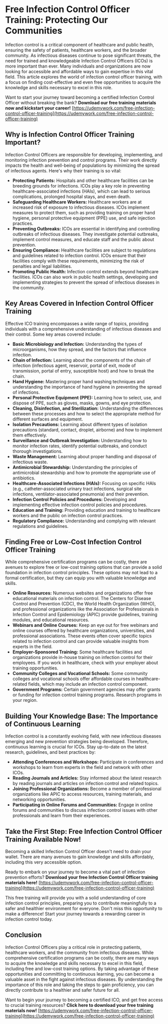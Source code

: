 # Free Infection Control Officer Training: Protecting Our Communities

Infection control is a critical component of healthcare and public health, ensuring the safety of patients, healthcare workers, and the broader community. As infectious diseases continue to pose significant threats, the need for trained and knowledgeable Infection Control Officers (ICOs) is more important than ever. Many individuals and organizations are now looking for accessible and affordable ways to gain expertise in this vital field. This article explores the world of infection control officer training, with a focus on finding cost-effective and even free opportunities to acquire the knowledge and skills necessary to excel in this role.

Want to start your journey toward becoming a certified Infection Control Officer without breaking the bank? **Download our free training materials now and kickstart your career!** [https://udemywork.com/free-infection-control-officer-training](https://udemywork.com/free-infection-control-officer-training)

## Why is Infection Control Officer Training Important?

Infection Control Officers are responsible for developing, implementing, and monitoring infection prevention and control programs. Their work directly impacts the health and well-being of populations by minimizing the spread of infectious agents. Here's why their training is so vital:

*   **Protecting Patients:** Hospitals and other healthcare facilities can be breeding grounds for infections. ICOs play a key role in preventing healthcare-associated infections (HAIs), which can lead to serious complications, prolonged hospital stays, and even death.
*   **Safeguarding Healthcare Workers:** Healthcare workers are at increased risk of exposure to infectious diseases. ICOs implement measures to protect them, such as providing training on proper hand hygiene, personal protective equipment (PPE) use, and safe injection practices.
*   **Preventing Outbreaks:** ICOs are essential in identifying and controlling outbreaks of infectious diseases. They investigate potential outbreaks, implement control measures, and educate staff and the public about prevention.
*   **Ensuring Compliance:** Healthcare facilities are subject to regulations and guidelines related to infection control. ICOs ensure that their facilities comply with these requirements, minimizing the risk of penalties and legal liabilities.
*   **Promoting Public Health:** Infection control extends beyond healthcare facilities. ICOs can also work in public health settings, developing and implementing strategies to prevent the spread of infectious diseases in the community.

## Key Areas Covered in Infection Control Officer Training

Effective ICO training encompasses a wide range of topics, providing individuals with a comprehensive understanding of infectious diseases and their control. Some key areas covered include:

*   **Basic Microbiology and Infection:** Understanding the types of microorganisms, how they spread, and the factors that influence infection.
*   **Chain of Infection:** Learning about the components of the chain of infection (infectious agent, reservoir, portal of exit, mode of transmission, portal of entry, susceptible host) and how to break the chain.
*   **Hand Hygiene:** Mastering proper hand washing techniques and understanding the importance of hand hygiene in preventing the spread of infections.
*   **Personal Protective Equipment (PPE):** Learning how to select, use, and dispose of PPE, such as gloves, masks, gowns, and eye protection.
*   **Cleaning, Disinfection, and Sterilization:** Understanding the differences between these processes and how to select the appropriate method for different surfaces and equipment.
*   **Isolation Precautions:** Learning about different types of isolation precautions (standard, contact, droplet, airborne) and how to implement them effectively.
*   **Surveillance and Outbreak Investigation:** Understanding how to monitor infection rates, identify potential outbreaks, and conduct thorough investigations.
*   **Waste Management:** Learning about proper handling and disposal of infectious waste.
*   **Antimicrobial Stewardship:** Understanding the principles of antimicrobial stewardship and how to promote the appropriate use of antibiotics.
*   **Healthcare-Associated Infections (HAIs):** Focusing on specific HAIs (e.g., catheter-associated urinary tract infections, surgical site infections, ventilator-associated pneumonia) and their prevention.
*   **Infection Control Policies and Procedures:** Developing and implementing effective infection control policies and procedures.
*   **Education and Training:** Providing education and training to healthcare workers and the public on infection control practices.
*   **Regulatory Compliance:** Understanding and complying with relevant regulations and guidelines.

## Finding Free or Low-Cost Infection Control Officer Training

While comprehensive certification programs can be costly, there are avenues to explore free or low-cost training options that can provide a solid foundation in infection control principles. These options may not lead to a formal certification, but they can equip you with valuable knowledge and skills.

*   **Online Resources:** Numerous websites and organizations offer free educational materials on infection control. The Centers for Disease Control and Prevention (CDC), the World Health Organization (WHO), and professional organizations like the Association for Professionals in Infection Control and Epidemiology (APIC) provide guidelines, training modules, and educational resources.
*   **Webinars and Online Courses:** Keep an eye out for free webinars and online courses offered by healthcare organizations, universities, and professional associations. These events often cover specific topics related to infection control and can provide valuable insights from experts in the field.
*   **Employer-Sponsored Training:** Some healthcare facilities and organizations provide in-house training on infection control for their employees. If you work in healthcare, check with your employer about training opportunities.
*   **Community Colleges and Vocational Schools:** Some community colleges and vocational schools offer affordable courses in healthcare-related fields, which may include an infection control component.
*   **Government Programs:** Certain government agencies may offer grants or funding for infection control training programs. Research programs in your region.

## Building Your Knowledge Base: The Importance of Continuous Learning

Infection control is a constantly evolving field, with new infectious diseases emerging and new prevention strategies being developed. Therefore, continuous learning is crucial for ICOs. Stay up-to-date on the latest research, guidelines, and best practices by:

*   **Attending Conferences and Workshops:** Participate in conferences and workshops to learn from experts in the field and network with other ICOs.
*   **Reading Journals and Articles:** Stay informed about the latest research by reading journals and articles on infection control and related topics.
*   **Joining Professional Organizations:** Become a member of professional organizations like APIC to access resources, training materials, and networking opportunities.
*   **Participating in Online Forums and Communities:** Engage in online forums and communities to discuss infection control issues with other professionals and learn from their experiences.

## Take the First Step: Free Infection Control Officer Training Available Now!

Becoming a skilled Infection Control Officer doesn't need to drain your wallet. There are many avenues to gain knowledge and skills affordably, including this very accessible option.

Ready to embark on your journey to become a vital part of infection prevention efforts? **Download your free Infection Control Officer training materials here!** [https://udemywork.com/free-infection-control-officer-training](https://udemywork.com/free-infection-control-officer-training)

This free training will provide you with a solid understanding of core infection control principles, preparing you to contribute meaningfully to a safer and healthier environment for everyone. Don't miss this opportunity to make a difference! Start your journey towards a rewarding career in infection control today.

## Conclusion

Infection Control Officers play a critical role in protecting patients, healthcare workers, and the community from infectious diseases. While comprehensive certification programs can be costly, there are many ways to acquire the knowledge and skills necessary to excel in this field, including free and low-cost training options. By taking advantage of these opportunities and committing to continuous learning, you can become a valuable asset in the fight against infectious diseases. By understanding the importance of this role and taking the steps to gain proficiency, you can directly contribute to a healthier and safer future for all.

Want to begin your journey to becoming a certified ICO, and get free access to crucial training resources? **Click here to download your free training materials now!** [https://udemywork.com/free-infection-control-officer-training](https://udemywork.com/free-infection-control-officer-training)
